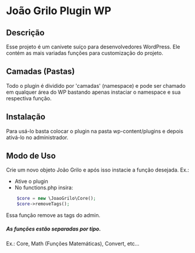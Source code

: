João Grilo Plugin WP
====================

Descrição
---------
Esse projeto é um canivete suíço para desenvolvedores WordPress.
Ele contém as mais variadas funções para customização do projeto.

Camadas (Pastas)
-------
Todo o plugin é dividido por 'camadas' (namespace) e pode ser chamado
em qualquer área do WP bastando apenas instaciar o namespace e sua
respectiva função.

Instalação
----------
Para usá-lo basta colocar o plugin na pasta wp-content/plugins e depois
ativá-lo no administrador.

Modo de Uso
-----------
Crie um novo objeto João Grilo e após isso instacie a função desejada.
Ex.:
- Ative o plugin 
- No functions.php insira:
```php
	$core = new \JoaoGrilo\Core();
	$core->removeTags();
```
Essa função remove as tags do admin.

##### As funções estão separadas por tipo. #####
Ex.: Core, Math (Funções Matemáticas), Convert, etc...  
